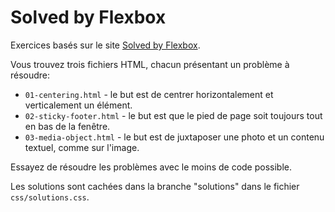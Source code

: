 # Solved by Flexbox

Exercices basés sur le site [Solved by Flexbox](https://philipwalton.github.io/solved-by-flexbox/).

Vous trouvez trois fichiers HTML, chacun présentant un problème à résoudre: 

- `01-centering.html` - le but est de centrer horizontalement et verticalement un élément.
- `02-sticky-footer.html` - le but est que le pied de page soit toujours tout en bas de la fenêtre.
- `03-media-object.html` - le but est de juxtaposer une photo et un contenu textuel, comme sur l'image.

Essayez de résoudre les problèmes avec le moins de code possible.

Les solutions sont cachées dans la branche "solutions" dans le fichier `css/solutions.css`.
